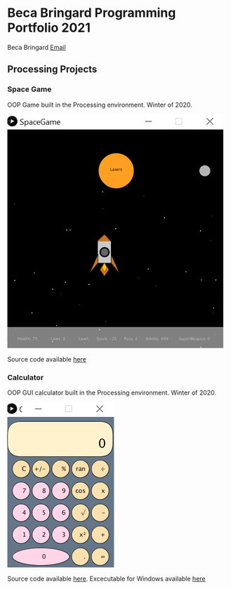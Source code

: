 # Beca Bringard Programming Portfolio 2021
Beca Bringard [Email](mailto:becabrin9598@granitesd.org)

## Processing Projects

### Space Game
OOP Game built in the Processing environment. Winter of 2020.

![Image of SpaceGame](https://github.com/becabringard/programmingportfolio/blob/gh-pages/images/spacegame.png.png?raw=true)

Source code available [here](https://github.com/becabringard/programmingportfolio/tree/gh-pages/src/SpaceGame)

### Calculator
OOP GUI calculator built in the Processing environment. Winter of 2020.

![Image of Calculator](https://github.com/becabringard/programmingportfolio/blob/gh-pages/images/calculator.png?raw=true)

Source code available [here](https://github.com/becabringard/programmingportfolio/tree/gh-pages/src/Calculator). Excecutable for Windows available [here](https://github.com/becabringard/programmingportfolio/blob/gh-pages/src/Calculator/application.windows32.zip)
